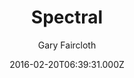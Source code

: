 ---
title: Spectral
github: https://github.com/arkadianriver/spectral
demo: https://arkadianriver.github.io/spectral/
author: Gary Faircloth
thumbnail: themes/arkadianriver-spectral.jpg
ssg:
  - Jekyll
cms:
  - Markdown
date: 2016-02-20T06:39:31.000Z
description: >-
  A jekyll theme for the spectral template by html5up.net (@ajlkn). Demo:
  https://arkadianriver.github.io/spectral. How to jekyll:
  https://jekyllrb.com/docs/home/. If you intend to use this theme as a blog
  site with more than a few pages, have a look at my fork at
  https://github.com/arkadianriver/arkadianriver.com
draft: true
publish_date: '2016-02-20T06:39:31Z'
update_date: '2017-06-26T23:35:35Z'
github_star: 379
github_fork: 392
---